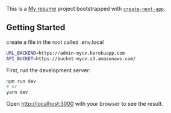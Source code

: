 This is a [My resume](https://cv-jesushernandez.netlify.app/) project bootstrapped with [`create-next-app`](https://github.com/vercel/next.js/tree/canary/packages/create-next-app).

## Getting Started

create a file in the root called .env.local

```bash
URL_BACKEND=https://admin-mycv.herokuapp.com
API_BUCKET=https://bucket-mycv.s3.amazonaws.com/
```

First, run the development server:

```bash
npm run dev
# or
yarn dev
```

Open [http://localhost:3000](http://localhost:3000) with your browser to see the result.
